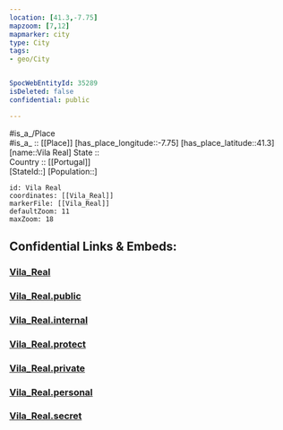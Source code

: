 ```yaml
---
location: [41.3,-7.75] 
mapzoom: [7,12] 
mapmarker: city 
type: City
tags:
- geo/City


SpocWebEntityId: 35289
isDeleted: false
confidential: public

---
```

#is_a_/Place  
#is_a_ :: [[Place]] 
[has_place_longitude::-7.75] 
[has_place_latitude::41.3] 
[name::Vila Real] 
State ::  
Country :: [[Portugal]]  
[StateId::] 
[Population::] 



```leaflet
id: Vila Real
coordinates: [[Vila_Real]] 
markerFile: [[Vila_Real]] 
defaultZoom: 11 
maxZoom: 18
```


## Confidential Links & Embeds: 

### [Vila_Real](/_Standards/Earth/Continent/Europe/Europe~South/Portugal/Districts~Portugal/Vila_Real/City/Vila_Real.md) 

### [Vila_Real.public](/_public/Earth/Continent/Europe/Europe~South/Portugal/Districts~Portugal/Vila_Real/City/Vila_Real.public.md) 

### [Vila_Real.internal](/_internal/Earth/Continent/Europe/Europe~South/Portugal/Districts~Portugal/Vila_Real/City/Vila_Real.internal.md) 

### [Vila_Real.protect](/_protect/Earth/Continent/Europe/Europe~South/Portugal/Districts~Portugal/Vila_Real/City/Vila_Real.protect.md) 

### [Vila_Real.private](/_private/Earth/Continent/Europe/Europe~South/Portugal/Districts~Portugal/Vila_Real/City/Vila_Real.private.md) 

### [Vila_Real.personal](/_personal/Earth/Continent/Europe/Europe~South/Portugal/Districts~Portugal/Vila_Real/City/Vila_Real.personal.md) 

### [Vila_Real.secret](/_secret/Earth/Continent/Europe/Europe~South/Portugal/Districts~Portugal/Vila_Real/City/Vila_Real.secret.md)

